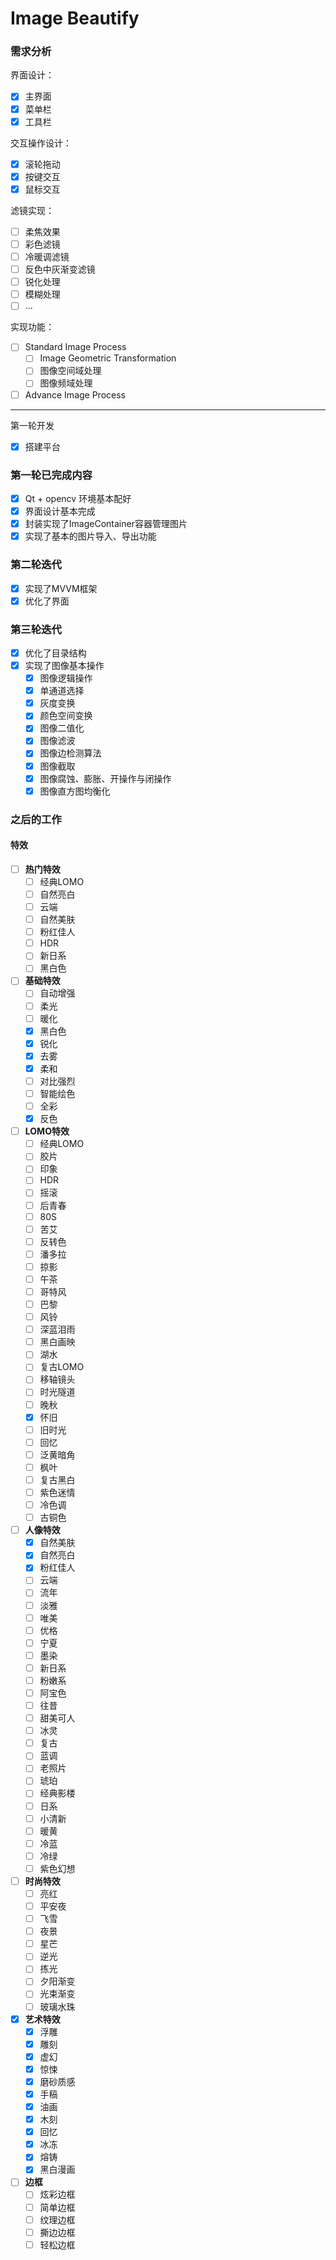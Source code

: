 # Image Beautify
### 需求分析

界面设计：

- [x] 主界面
- [x] 菜单栏
- [x] 工具栏

交互操作设计：

- [x] 滚轮拖动
- [x] 按键交互
- [x] 鼠标交互

滤镜实现：

- [ ] 柔焦效果
- [ ] 彩色滤镜
- [ ] 冷暖调滤镜
- [ ] 反色中灰渐变滤镜
- [ ] 锐化处理
- [ ] 模糊处理
- [ ] ...

实现功能：

- [ ] Standard Image Process
  - [ ] Image Geometric Transformation
  - [ ] 图像空间域处理
  - [ ] 图像频域处理
- [ ] Advance Image Process

---

第一轮开发

- [x] 搭建平台

### 第一轮已完成内容
- [x] Qt + opencv 环境基本配好
- [x] 界面设计基本完成
- [x] 封装实现了ImageContainer容器管理图片
- [x] 实现了基本的图片导入、导出功能

### 第二轮迭代
- [x] 实现了MVVM框架
- [x] 优化了界面

### 第三轮迭代
- [x] 优化了目录结构
- [x] 实现了图像基本操作
  - [x] 图像逻辑操作
  - [x] 单通道选择
  - [x] 灰度变换
  - [x] 颜色空间变换
  - [x] 图像二值化
  - [x] 图像滤波
  - [x] 图像边检测算法
  - [x] 图像截取
  - [x] 图像腐蚀、膨胀、开操作与闭操作
  - [x] 图像直方图均衡化

### 之后的工作

#### 特效

- [ ] **热门特效**
  - [ ] 经典LOMO
  - [ ] 自然亮白
  - [ ] 云端
  - [ ] 自然美肤
  - [ ] 粉红佳人
  - [ ] HDR
  - [ ] 新日系
  - [ ] 黑白色
- [ ] **基础特效**
  - [ ] 自动增强
  - [ ] 柔光
  - [ ] 暖化
  - [x] 黑白色
  - [x] 锐化
  - [x] 去雾
  - [x] 柔和
  - [ ] 对比强烈
  - [ ] 智能绘色
  - [ ] 全彩
  - [x] 反色
- [ ] **LOMO特效**
  - [ ] 经典LOMO
  - [ ] 胶片
  - [ ] 印象
  - [ ] HDR
  - [ ] 摇滚
  - [ ] 后青春
  - [ ] 80S
  - [ ] 苦艾
  - [ ] 反转色
  - [ ] 潘多拉
  - [ ] 掠影
  - [ ] 午茶
  - [ ] 哥特风
  - [ ] 巴黎
  - [ ] 风铃
  - [ ] 深蓝泪雨
  - [ ] 黑白画映
  - [ ] 湖水
  - [ ] 复古LOMO
  - [ ] 移轴镜头
  - [ ] 时光隧道
  - [ ] 晚秋
  - [x] 怀旧
  - [ ] 旧时光
  - [ ] 回忆
  - [ ] 泛黄暗角
  - [ ] 枫叶
  - [ ] 复古黑白
  - [ ] 紫色迷情
  - [ ] 冷色调
  - [ ] 古铜色
- [ ] **人像特效**
  - [x] 自然美肤
  - [x] 自然亮白
  - [x] 粉红佳人
  - [ ] 云端
  - [ ] 流年
  - [ ] 淡雅
  - [ ] 唯美
  - [ ] 优格
  - [ ] 宁夏
  - [ ] 墨染
  - [ ] 新日系
  - [ ] 粉嫩系
  - [ ] 阿宝色
  - [ ] 往昔
  - [ ] 甜美可人
  - [ ] 冰灵
  - [ ] 复古
  - [ ] 蓝调
  - [ ] 老照片
  - [ ] 琥珀
  - [ ] 经典影楼
  - [ ] 日系
  - [ ] 小清新
  - [ ] 暖黄
  - [ ] 冷蓝
  - [ ] 冷绿
  - [ ] 紫色幻想
- [ ] **时尚特效**
  - [ ] 亮红
  - [ ] 平安夜
  - [ ] 飞雪
  - [ ] 夜景
  - [ ] 星芒
  - [ ] 逆光
  - [ ] 拣光
  - [ ] 夕阳渐变
  - [ ] 光束渐变
  - [ ] 玻璃水珠
- [x] **艺术特效**
  - [x] 浮雕
  - [x] 雕刻
  - [x] 虚幻
  - [x] 惊悚
  - [x] 磨砂质感
  - [x] 手稿
  - [x] 油画
  - [x] 木刻
  - [x] 回忆
  - [x] 冰冻
  - [x] 熔铸
  - [x] 黑白漫画

- [ ] **边框**
  - [ ] 炫彩边框
  - [ ] 简单边框
  - [ ] 纹理边框
  - [ ] 撕边边框
  - [ ] 轻松边框
